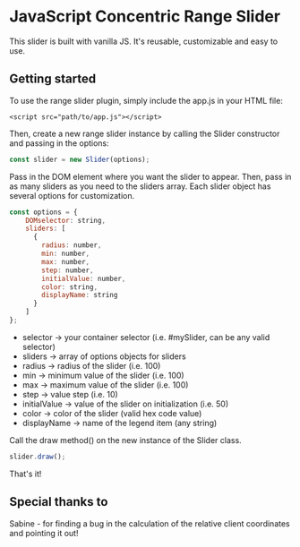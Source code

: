 # JavaScript Concentric Range Slider

This slider is built with vanilla JS. It's reusable, customizable and easy to use.

## Getting started

To use the range slider plugin, simply include the app.js in your HTML file:

```
<script src="path/to/app.js"></script>
```

Then, create a new range slider instance by calling the Slider constructor and passing in the options:

```javascript
const slider = new Slider(options);
```

Pass in the DOM element where you want the slider to appear. Then, pass in as many sliders as you need to the sliders array. Each slider object has several options for customization.

```javascript
const options = {
    DOMselector: string,
    sliders: [
      {
        radius: number,
        min: number,
        max: number,
        step: number,
        initialValue: number,
        color: string,
        displayName: string
      }
    ]
};
```

* selector -> your container selector (i.e. #mySlider, can be any valid selector)
* sliders -> array of options objects for sliders
* radius -> radius of the slider (i.e. 100)
* min -> minimum value of the slider (i.e. 100)
* max -> maximum value of the slider (i.e. 100)
* step -> value step (i.e. 10)
* initialValue -> value of the slider on initialization (i.e. 50)
* color -> color of the slider (valid hex code value)
* displayName -> name of the legend item (any string)

Call the draw method() on the new instance of the Slider class.

```javascript
slider.draw();
```

That's it!

## Special thanks to
Sabine - for finding a bug in the calculation of the relative client coordinates and pointing it out!
